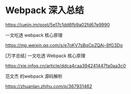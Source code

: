 # Webpack 深入总结



https://juejin.im/post/5e17c1dd6fb9a02fd67e9990



一文吃透 webpack 核心原理

https://mp.weixin.qq.com/s/e7oKV7sBqCpZQAj-8fG3Dg



[万字总结] 一文吃透 Webpack 核心原理

https://xie.infoq.cn/article/ddca4caa394241447fa0aa3c0



范文杰 的webpack 源码解析

https://zhuanlan.zhihu.com/p/367931462